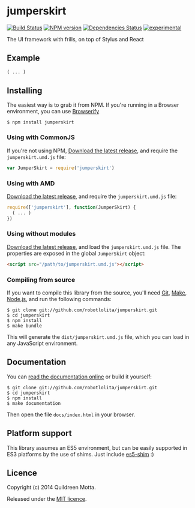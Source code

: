 jumperskirt
===========

[![Build Status](https://secure.travis-ci.org/robotlolita/jumperskirt.png?branch=master)](https://travis-ci.org/robotlolita/jumperskirt)
[![NPM version](https://badge.fury.io/js/jumperskirt.png)](http://badge.fury.io/js/jumperskirt)
[![Dependencies Status](https://david-dm.org/robotlolita/jumperskirt.png)](https://david-dm.org/robotlolita/jumperskirt)
[![experimental](http://hughsk.github.io/stability-badges/dist/experimental.svg)](http://github.com/hughsk/stability-badges)


The UI framework with frills, on top of Stylus and React


## Example

```js
( ... )
```


## Installing

The easiest way is to grab it from NPM. If you're running in a Browser
environment, you can use [Browserify][]

    $ npm install jumperskirt


### Using with CommonJS

If you're not using NPM, [Download the latest release][release], and require
the `jumperskirt.umd.js` file:

```js
var JumperSkirt = require('jumperskirt')
```


### Using with AMD

[Download the latest release][release], and require the `jumperskirt.umd.js`
file:

```js
require(['jumperskirt'], function(JumperSkirt) {
  ( ... )
})
```


### Using without modules

[Download the latest release][release], and load the `jumperskirt.umd.js`
file. The properties are exposed in the global `JumperSkirt` object:

```html
<script src="/path/to/jumperskirt.umd.js"></script>
```


### Compiling from source

If you want to compile this library from the source, you'll need [Git][],
[Make][], [Node.js][], and run the following commands:

    $ git clone git://github.com/robotlolita/jumperskirt.git
    $ cd jumperskirt
    $ npm install
    $ make bundle
    
This will generate the `dist/jumperskirt.umd.js` file, which you can load in
any JavaScript environment.

    
## Documentation

You can [read the documentation online][docs] or build it yourself:

    $ git clone git://github.com/robotlolita/jumperskirt.git
    $ cd jumperskirt
    $ npm install
    $ make documentation

Then open the file `docs/index.html` in your browser.


## Platform support

This library assumes an ES5 environment, but can be easily supported in ES3
platforms by the use of shims. Just include [es5-shim][] :)


## Licence

Copyright (c) 2014 Quildreen Motta.

Released under the [MIT licence](https://github.com/robotlolita/jumperskirt/blob/master/LICENCE).

<!-- links -->
[Fantasy Land]: https://github.com/fantasyland/fantasy-land
[Browserify]: http://browserify.org/
[Git]: http://git-scm.com/
[Make]: http://www.gnu.org/software/make/
[Node.js]: http://nodejs.org/
[es5-shim]: https://github.com/kriskowal/es5-shim
[docs]: http://robotlolita.github.io/jumperskirt
<!-- [release: https://github.com/robotlolita/jumperskirt/releases/download/v$VERSION/jumperskirt-$VERSION.tar.gz] -->
[release]: https://github.com/robotlolita/jumperskirt/releases/download/v0.0.0/jumperskirt-0.0.0.tar.gz
<!-- [/release] -->
